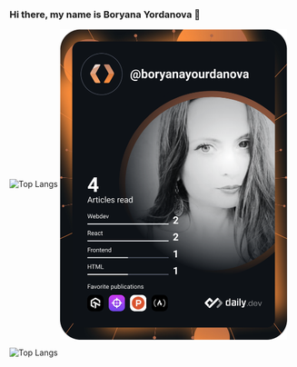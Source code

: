 ### Hi there, my name is Boryana Yordanova 👋

![Top Langs](https://github-readme-stats.vercel.app/api/top-langs/?username=boryanayordanova&langs_count=10) <a href="https://app.daily.dev/boryanayourdanova"><img align="center" src="https://github.com/boryanayordanova/boryanayordanova/blob/main/devcard.svg" width="400" alt="Boryana Yourdanova (Боряна Йорданова)'s Dev Card"/></a>


![Top Langs](https://github-readme-stats.vercel.app/api/top-langs/?username=boryanayordanova&layout=compact) 

<!--
**boryanayordanova/boryanayordanova** is a ✨ _special_ ✨ repository because its `README.md` (this file) appears on your GitHub profile.

Here are some ideas to get you started:

- 🔭 I’m currently working on ...
- 🌱 I’m currently learning ...
- 👯 I’m looking to collaborate on ...
- 🤔 I’m looking for help with ...
- 💬 Ask me about ...
- 📫 How to reach me: ...
- 😄 Pronouns: ...
- ⚡ Fun fact: ...
-->

